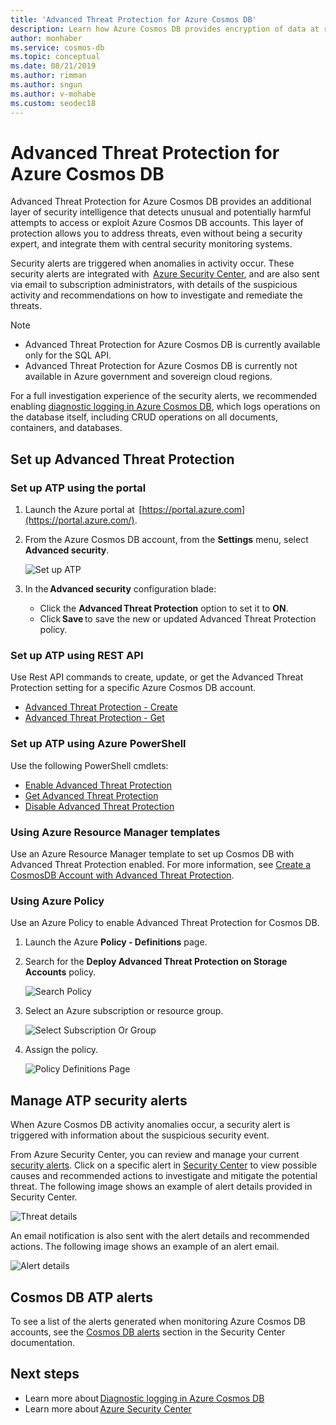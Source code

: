 ```yaml
---
title: 'Advanced Threat Protection for Azure Cosmos DB'
description: Learn how Azure Cosmos DB provides encryption of data at rest and how it's implemented.
author: monhaber
ms.service: cosmos-db
ms.topic: conceptual
ms.date: 08/21/2019
ms.author: rimman
ms.author: sngun
ms.author: v-mohabe
ms.custom: seodec18
---
```


# Advanced Threat Protection for Azure Cosmos DB

Advanced Threat Protection for Azure Cosmos DB provides an additional layer of security intelligence that detects unusual and potentially harmful attempts to access or exploit Azure Cosmos DB accounts. This layer of protection allows you to address threats, even without being a security expert, and integrate them with central security monitoring systems.

Security alerts are triggered when anomalies in activity occur. These security alerts are integrated with  [Azure Security Center](https://azure.microsoft.com/services/security-center/), and are also sent via email to subscription administrators, with details of the suspicious activity and recommendations on how to investigate and remediate the threats.

> [!NOTE]
>
> * Advanced Threat Protection for Azure Cosmos DB is currently available only for the SQL API.
> * Advanced Threat Protection for Azure Cosmos DB is currently not available in Azure government and sovereign cloud regions.

For a full investigation experience of the security alerts, we recommended enabling [diagnostic logging in Azure Cosmos DB](https://docs.microsoft.com/azure/cosmos-db/logging), which logs operations on the database itself, including CRUD operations on all documents, containers, and databases.

## Set up Advanced Threat Protection

### Set up ATP using the portal

1. Launch the Azure portal at  [https://portal.azure.com](https://portal.azure.com/).

2. From the Azure Cosmos DB account, from the **Settings** menu, select **Advanced security**.

    ![Set up ATP](./media/cosmos-db-advanced-threat-protection/cosmos-db-atp.png)

3. In the **Advanced security** configuration blade:

    * Click the **Advanced Threat Protection** option to set it to **ON**.
    * Click **Save** to save the new or updated Advanced Threat Protection policy.   

### Set up ATP using REST API

Use Rest API commands to create, update, or get the Advanced Threat Protection setting for a specific Azure Cosmos DB account.

* [Advanced Threat Protection - Create](https://go.microsoft.com/fwlink/?linkid=2099745)
* [Advanced Threat Protection - Get](https://go.microsoft.com/fwlink/?linkid=2099643)

### Set up ATP using Azure PowerShell

Use the following PowerShell cmdlets:

* [Enable Advanced Threat Protection](https://go.microsoft.com/fwlink/?linkid=2099607&clcid=0x409)
* [Get Advanced Threat Protection](https://go.microsoft.com/fwlink/?linkid=2099608&clcid=0x409)
* [Disable Advanced Threat Protection](https://go.microsoft.com/fwlink/?linkid=2099709&clcid=0x409)

### Using Azure Resource Manager templates

Use an Azure Resource Manager template to set up Cosmos DB with Advanced Threat Protection enabled.
For more information, see
[Create a CosmosDB Account with Advanced Threat Protection](https://azure.microsoft.com/en-us/resources/templates/201-cosmosdb-advanced-threat-protection-create-account/).

### Using Azure Policy

Use an Azure Policy to enable Advanced Threat Protection for Cosmos DB.

1. Launch the Azure **Policy - Definitions** page.

1. Search for the **Deploy Advanced Threat Protection on Storage Accounts** policy.

     ![Search Policy](./media/storage-advanced-threat-protection/storage-atp-policy-definitions.png)
  
1. Select an Azure subscription or resource group.

    ![Select Subscription Or Group](./media/storage-advanced-threat-protection/storage-atp-policy2.png)

1. Assign the policy.

    ![Policy Definitions Page](./media/storage-advanced-threat-protection/storage-atp-policy1.png)

## Manage ATP security alerts

When Azure Cosmos DB activity anomalies occur, a security alert is triggered with information about the suspicious security event. 

 From Azure Security Center, you can review and manage your current [security alerts](../security-center/security-center-alerts-overview.md).  Click on a specific alert in [Security Center](https://ms.portal.azure.com/#blade/Microsoft_Azure_Security/SecurityMenuBlade/0) to view possible causes and recommended actions to investigate and mitigate the potential threat. The following image shows an example of alert details provided in Security Center.

 ![Threat details](./media/cosmos-db-advanced-threat-protection/cosmos-db-alert-details.png)

An email notification is also sent with the alert details and recommended actions. The following image shows an example of an alert email.

 ![Alert details](./media/cosmos-db-advanced-threat-protection/cosmos-db-alert.png)

## Cosmos DB ATP alerts

 To see a list of the alerts generated when monitoring Azure Cosmos DB accounts, see the [Cosmos DB alerts](../security-center/security-center-alerts-data-services.md#cosmos-db) section in the Security Center documentation.

## Next steps

* Learn more about [Diagnostic logging in Azure Cosmos DB](https://docs.microsoft.com/azure/cosmos-db/logging#turn-on-logging-in-the-azure-portal)
* Learn more about [Azure Security Center](https://docs.microsoft.com/azure/security-center/security-center-intro)